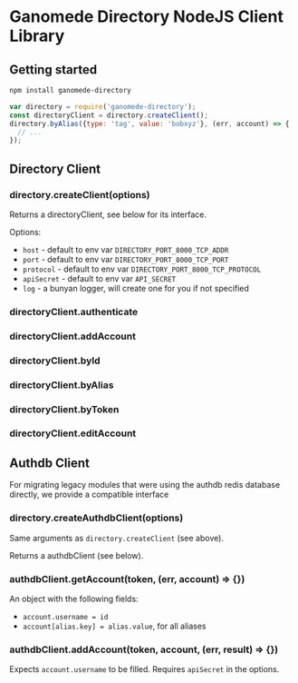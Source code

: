# Ganomede Directory NodeJS Client Library

## Getting started

```sh
npm install ganomede-directory
```

```js
var directory = require('ganomede-directory');
const directoryClient = directory.createClient();
directory.byAlias({type: 'tag', value: 'bobxyz'}, (err, account) => {
  // ...
});
```

## Directory Client

### directory.createClient(options)

Returns a directoryClient, see below for its interface.

Options:
 - `host` - default to env var `DIRECTORY_PORT_8000_TCP_ADDR`
 - `port` - default to env var `DIRECTORY_PORT_8000_TCP_PORT`
 - `protocol` - default to env var `DIRECTORY_PORT_8000_TCP_PROTOCOL`
 - `apiSecret` - default to env var `API_SECRET`
 - `log` - a bunyan logger, will create one for you if not specified

### directoryClient.authenticate
### directoryClient.addAccount
### directoryClient.byId
### directoryClient.byAlias
### directoryClient.byToken
### directoryClient.editAccount

## Authdb Client

For migrating legacy modules that were using the authdb redis database directly, we provide a compatible interface

### directory.createAuthdbClient(options)

Same arguments as `directory.createClient` (see above).

Returns a authdbClient (see below).

### authdbClient.getAccount(token, (err, account) => {})

An object with the following fields:

 - `account.username = id`
 - `account[alias.key] = alias.value`, for all aliases

### authdbClient.addAccount(token, account, (err, result) => {})

Expects `account.username` to be filled. Requires `apiSecret` in the options.
